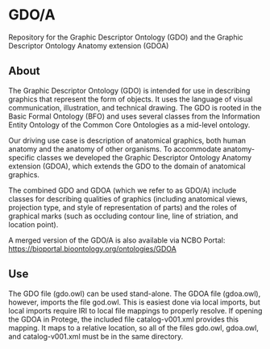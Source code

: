 # GDO/A

Repository for the Graphic Descriptor Ontology (GDO) and the Graphic Descriptor Ontology Anatomy extension (GDOA)

## About

The Graphic Descriptor Ontology (GDO) is intended for use in describing graphics that represent the form of objects. It uses the language of visual communication, illustration, and technical drawing. The GDO is rooted in the Basic Formal Ontology (BFO) and uses several classes from the Information Entity Ontology of the Common Core Ontologies as a mid-level ontology.

Our driving use case is description of anatomical graphics, both human anatomy and the anatomy of other organisms. To accommodate anatomy-specific classes we developed the Graphic Descriptor Ontology Anatomy extension (GDOA), which extends the GDO to the domain of anatomical graphics.

The combined GDO and GDOA (which we refer to as GDO/A) include classes for describing qualities of graphics (including anatomical views, projection type, and style of representation of parts) and the roles of graphical marks (such as occluding contour line, line of striation, and location point).

A merged version of the GDO/A is also available via NCBO Portal: https://bioportal.bioontology.org/ontologies/GDOA

## Use

The GDO file (gdo.owl) can be used stand-alone. The GDOA file (gdoa.owl), however, imports the file god.owl. This is easiest done via local imports, but local imports require IRI to local file mappings to properly resolve. If opening the GDOA in Protege, the included file catalog-v001.xml provides this mapping. It maps to a relative location, so all of the files gdo.owl, gdoa.owl, and catalog-v001.xml must be in the same directory. 
